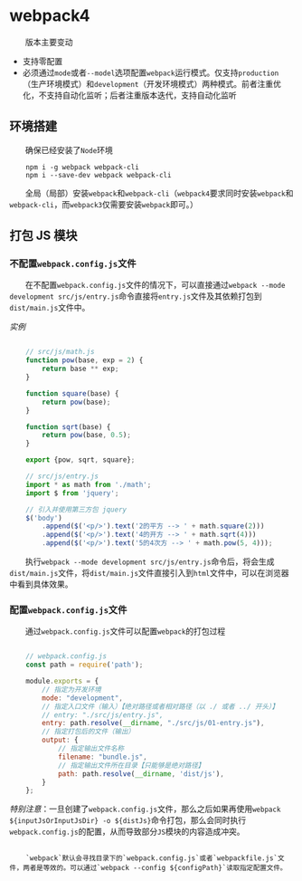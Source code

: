 # webpack4

　　版本主要变动

- 支持零配置
- 必须通过`mode`或者`--model`选项配置`webpack`运行模式。仅支持`production`（生产环境模式）和`development`（开发环境模式）两种模式。前者注重优化，不支持自动化监听；后者注重版本迭代，支持自动化监听


## 环境搭建

　　确保已经安装了`Node`环境

```
    npm i -g webpack webpack-cli
    npm i --save-dev webpack webpack-cli
```

　　全局（局部）安装`webpack`和`webpack-cli`（`webpack4`要求同时安装`webpack`和`webpack-cli`，而`webpack3`仅需要安装`webpack`即可。）

## 打包 JS 模块

### 不配置`webpack.config.js`文件

　　在不配置`webpack.config.js`文件的情况下，可以直接通过`webpack --mode development src/js/entry.js`命令直接将`entry.js`文件及其依赖打包到`dist/main.js`文件中。

*实例*

```javascript

    // src/js/math.js
    function pow(base, exp = 2) {
        return base ** exp;
    }

    function square(base) {
        return pow(base);
    }

    function sqrt(base) {
        return pow(base, 0.5);
    }

    export {pow, sqrt, square};

    // src/js/entry.js
    import * as math from './math';
    import $ from 'jquery';

    // 引入并使用第三方包 jquery
    $('body')
        .append($('<p/>').text('2的平方 --> ' + math.square(2)))
        .append($('<p/>').text('4的开方 --> ' + math.sqrt(4)))
        .append($('<p/>').text('5的4次方 --> ' + math.pow(5, 4)));

```

　　执行`webpack --mode development src/js/entry.js`命令后，将会生成`dist/main.js`文件，将`dist/main.js`文件直接引入到`html`文件中，可以在浏览器中看到具体效果。

### 配置`webpack.config.js`文件

　　通过`webpack.config.js`文件可以配置`webpack`的打包过程

```javascript

    // webpack.config.js
    const path = require('path');

    module.exports = {
        // 指定为开发环境
        mode: "development",
        // 指定入口文件（输入）【绝对路径或者相对路径（以 ./ 或者 ../ 开头）】
        // entry: "./src/js/entry.js",
        entry: path.resolve(__dirname, "./src/js/01-entry.js"),
        // 指定打包后的文件（输出）
        output: {
            // 指定输出文件名称
            filename: "bundle.js",
            // 指定输出文件所在目录【只能够是绝对路径】
            path: path.resolve(__dirname, 'dist/js'),
        }
    };

```

*特别注意*：一旦创建了`webpack.config.js`文件，那么之后如果再使用`webpack ${inputJsOrInputJsDir} -o ${distJs}`命令打包，那么会同时执行`webpack.config.js`的配置，从而导致部分`JS`模块的内容造成冲突。

```

    `webpack`默认会寻找目录下的`webpack.config.js`或者`webpackfile.js`文件，两者是等效的。可以通过`webpack --config ${configPath}`读取指定配置文件。

```










